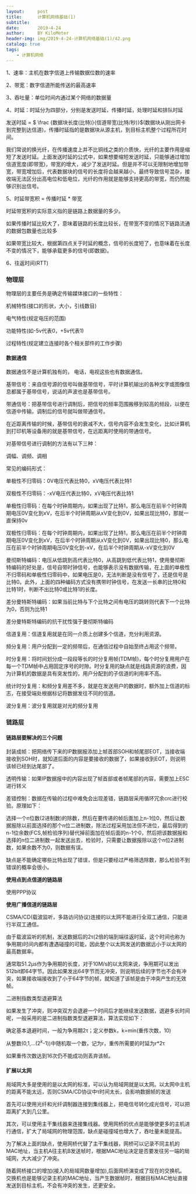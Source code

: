 ```yaml
---
layout:     post
title:      计算机网络基础(1)
subtitle:   
date:       2019-4-24
author:     BY KiloMeter
header-img: img/2019-4-24-计算机网络基础(1)/42.png
catalog: true
tags:
    - 计算机网络
---
```

<head>
    <script src="https://cdn.mathjax.org/mathjax/latest/MathJax.js?config=TeX-AMS-MML_HTMLorMML" type="text/javascript"></script>
    <script type="text/x-mathjax-config">
        MathJax.Hub.Config({
            tex2jax: {
            skipTags: ['script', 'noscript', 'style', 'textarea', 'pre'],
            inlineMath: [['$','$']]
            }
        });
    </script>
</head>

1、速率：主机在数字信道上传输数据位数的速率

2、带宽：数字信道所能传送的最高速率

3、吞吐量：单位时间内通过某个网络的数据量

4、时延：时延分为四部分，分别是发送时延，传播时延，处理时延和排队时延

发送时延 = $ \frac {数据块长度(比特)}{信道带宽(比特/秒)}​$(数据块从刚出网卡到完整到达信道)，传播时延指的是数据块从源主机，到目标主机整个过程所花时间。

我们常说的换光纤，在传播速度上并不比铜线之类的介质快，光纤的主要作用是缩短了发送时延。上面发送时延的公式中，如果想要缩短发送时延，只能够通过增加信道宽度(即带宽)，带宽的增大，减少了发送时延。但是并不可以无限制地增加带宽，带宽增加后，代表数据块的信号的长度将会越来越小，最终导致信号混杂，接收端无法区分出高电位和低电位，光纤的作用就是能够支持更高的带宽，而仍然能够识别出信号。

5、时延带宽积 = 传播时延  * 带宽

时延带宽积的实际意义指的是链路上数据量的多少。

如果传播时延比较大了，意味着链路的长度比较长，在带宽不变的情况下链路流通的数据包数量也比较多

如果带宽比较大，根据第四点关于时延的概念，信号的长度短了，也意味着在长度不变的情况下，能够承载更多的信号(即数据)。

6、往返时间(RTT)





### 物理层

物理层的主要任务是确定传输媒体接口的一些特性：

机械特性(接口的形状，大小，引线数目)

电气特性(规定电压的范围)

功能特性(如-5v代表0，+5v代表1)

过程特性(规定建立连接时各个相关部件的工作步骤)

#### 数据通信

数据通信不是计算机独有的， 电话，电视这些也有数据通信。

基带信号：来自信号源的信号叫做基带信号，平时计算机输出的各种文字或图像信息都属于基带信号，说话的声波也是基带信号。

带通信号：把基带信号进行调制后，把信号的频率范围搬移到较高的频段，以便在信道中传输，调制后的信号就叫做带通信号。

在近距离传输的时候，基带信号的衰减不大，信号内容不会发生变化，比如计算机到打印机等设备用的就是基带信号，在远距离时使用的带通信号。

对基带信号进行调制的方法有以下三种：

调幅、调频、调相

常见的编码形式：

单极性不归零码：0V电压代表比特0，xV电压代表比特1

双极性不归零码：-xV电压代表比特0，xV电压代表比特1

单极性归零码：在每个时钟周期内，如果出现了比特1，那么电压在前半个时钟周期电压0V变化到xV，在后半个时钟周期从xV变化到0V，如果出现比特0，那就一直保持0v

双极性归零码：在每个时钟周期内，如果出现了比特1，那么电压在前半个时钟周期电压0V变化到xV，在后半个时钟周期从xV变化到0V，如果出现比特0，那么电压在前半个时钟周期电压0V变化到-xV，在后半个时钟周期从-xV变化到0V

曼彻斯特编码：电压从低跳到高代表比特0，从高跳到低代表比特1，使用曼彻斯特编码的好处是，信号自带时钟信号，也能够表示没有数据传输，在上面的单极性不归零码和单极性归零码中，如果电压是0，无法判断是没有信号了，还是信号是比特0。此外，上面的四种编码方式没有携带时钟信号，在发送一长串的比特0和比特1时，判断不出比特0或比特1的长度。

差分曼特斯特编码：如果当前比特与下个比特之间有电压的跳转则代表下一个比特为0，否则为比特1

差分曼特斯特编码的抗干扰性强于曼彻斯特编码



信道复用：信道复用就是在同一介质上创建多个信道，充分利用资源。

频分复用：用户分配到一定的频带后，在通信过程中自始至终占用这个频带。

时分复用：将时间划分成一段段等长的时分复用帧(TDM帧)，每个时分复用用户在每一个TDM帧中占用固定序号的时隙。时分复用的缺点就是线路资源的浪费，因为计算机的数据是具有突发性的，用户分配到的子信道的利用率不高。

统计时分复用：和频分复用差不多，就是在发送用户的数据时，额外加上信道的标志，在接受端处根据标记将数据发往不同的信道。

波分复用：波分复用就是对光的频分复用



### 链路层

#### 链路层要解决的三个问题

封装成帧：把网络传下来的IP数据报添加上帧首部SOH和帧尾部EOT，当接收端接收到SOH时，就知道后面的内容是要接收的数据了，如果接收到EOT，则说明该帧已经到达尾部了。

透明传输：如果IP数据报中的内容出现了帧首部或者帧尾部的内容，需要加上ESC进行转义

差错控制：数据在传输的过程中难免会出现差错，链路层采用循环冗余crc进行校验。原理如下：

选择一个n位数(2进制数)的除数，然后在要传递的帧后面加上n-1位0，然后让数据报除以前面选择的那个n位二进制数，除法过程采用加法但不进位，最后得到的n-1位余数(FCS,帧检验序列)替代掉前面加在帧后面的n-1个0，然后把该数据报和选择的n位二进制数一起发送出去，检验时，只需要让数据报除以这个n位2进制数，如果余数不为0，则数据有误。

缺点是不能确定哪些比特出现了错误，但是只要经过严格筛选除数，那么检验不到错误的概率会很小。



**使用点到点信道的链路层**

使用PPP协议

**使用广播信道的链路层**

CSMA/CD(载波监听，多路访问协议)连接的以太网不能进行全双工通信，只能进行半双工通信。

由于载波监听的机制，发送数据后的2τ(2倍的端到端往返时延，这个时间也称为争用期)时间内都有遭遇碰撞的可能，因此整个以太网发送的数据远小于以太网的最高数据率。

通常取51.2μs作为争用期的长度，对于10M/s的以太网来说，争用期可以发出512bit即64字节。因此如果发出64字节而无冲突，则说明后续的字节也不会有冲突，如果接收端接收到了小于64字节的帧，就知道了该帧是由于冲突产生的无效帧。

二进制指数类型退避算法

如果发生了冲突，则冲突双方会退避一个时间后才能继续发送数据，退避多长时间呢，一般采用的是二进制指数类型退避算法，算法实现如下：

确定基本退避时间，一般为争用期2τ；定义参数k，k=min(重传次数，10)

从整数(0,1,...($2^k$-1))中随机取一个数，记为r，重传所需要的时延为r*2τ

如果重传次数达到16次仍不能成功则丢弃该帧。



#### 扩展以太网

局域网大多是使用的是以太网的标准，可以认为局域网就是以太网。以太网中主机的距离不能太远，否则CSMA/CD协议中τ时间太长，会影响数据帧的发送

首先可以使用光纤和光纤调制器连接到集线器上，把电信号转化成光信号，可以把距离扩大到几公里。

其次，可以使用主干集线器来连接集线器。使用网桥的优点是能够使更多的主机进行通信，扩大了局域网的物理范围，缺点是碰撞域也增大了，吞吐量未能提高。

为了解决上面的缺点，使用网桥代替了主干集线器，网桥可以记录不同主机的MAC地址，当主机A往主机B发送帧时，根据MAC地址决定是否要发往另一端的局域网，大大减少了冲突。

随着网桥接口的增加(接入的局域网数量增加),后面网桥演变成了现在的交换机。交换机也是能够记录主机的MAC地址，当产生数据帧时，根据目标MAC地址直接发送到目标主机，不会有冲突的发生，还更安全。

